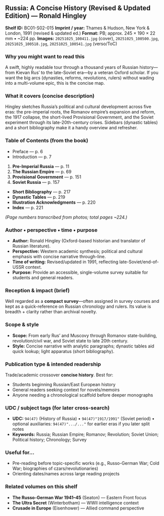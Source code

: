 ## Russia: A Concise History (Revised & Updated Edition) — Ronald Hingley

**Shelf ID:** BC01-S02-015
**Imprint / year:** Thames & Hudson, New York & London, 1991 (revised & updated ed.)
**Format:** PB; approx. 245 × 190 × 22 mm • ~224 pp.
**Images:** `20251025_100411.jpg` (cover), `20251025_100500.jpg`, `20251025_100518.jpg`, `20251025_100541.jpg` (verso/ToC)

### Why you might want to read this

A swift, highly readable tour through a thousand years of Russian history—from Kievan Rus’ to the late-Soviet era—by a veteran Oxford scholar. If you want the big arcs (dynasties, reforms, revolutions, rulers) without wading into a multi-volume epic, this is the concise map.

### What it covers (concise description)

Hingley sketches Russia’s political and cultural development across five eras: the pre-imperial roots, the Romanov empire’s expansion and reform, the 1917 collapse, the short-lived Provisional Government, and the Soviet experiment through its late-20th-century crises. Sidebars (dynastic tables) and a short bibliography make it a handy overview and refresher.

### Table of Contents (from the book)

* Preface — p. 6
* Introduction — p. 7

1. **Pre-Imperial Russia** — p. 11
2. **The Russian Empire** — p. 69
3. **Provisional Government** — p. 151
4. **Soviet Russia** — p. 157

* **Short Bibliography** — p. 217
* **Dynastic Tables** — p. 219
* **Illustration Acknowledgments** — p. 220
* **Index** — p. 221

*(Page numbers transcribed from photos; total pages ~224.)*

### Author • perspective • time • purpose

* **Author:** Ronald Hingley (Oxford-based historian and translator of Russian literature).
* **Perspective:** Western academic synthesis; political and cultural emphasis with concise narrative through-line.
* **Time of writing:** Revised/updated in 1991, reflecting late-Soviet/end-of-USSR context.
* **Purpose:** Provide an accessible, single-volume survey suitable for students and general readers.

### Reception & impact (brief)

Well regarded as a **compact survey**—often assigned in survey courses and kept as a quick-reference on Russian chronology and rulers. Its value is breadth + clarity rather than archival novelty.

### Scope & style

* **Scope:** From early Rus’ and Muscovy through Romanov state-building, revolution/civil war, and Soviet state to late 20th century.
* **Style:** Concise narrative with analytic paragraphs; dynastic tables aid quick lookup; light apparatus (short bibliography).

### Publication type & intended readership

Trade/academic crossover **concise history**. Best for:

* Students beginning Russian/East European history
* General readers seeking context for novels/memoirs
* Anyone needing a chronological scaffold before deeper monographs

### UDC / subject tags (for later cross-search)

* **UDC:** `94(47)` (History of Russia) • `94(47)"1917/1991"` (Soviet period) • optional auxiliaries: `94(47)".../..."` for earlier eras if you later split notes
* **Keywords:** Russia; Russian Empire; Romanov; Revolution; Soviet Union; Political history; Chronology; Survey

### Useful for…

* Pre-reading before topic-specific works (e.g., Russo-German War; Cold War; biographies of czars/revolutionaries)
* Orienting dates/names across large reading projects

### Related volumes on this shelf

* **The Russo-German War 1941–45** (Seaton) — Eastern Front focus
* **The Ultra Secret** (Winterbotham) — WWII intelligence context
* **Crusade in Europe** (Eisenhower) — Allied command perspective

